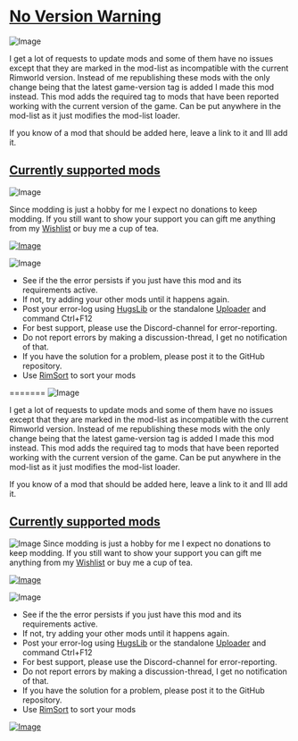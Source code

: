 # [No Version Warning](https://steamcommunity.com/sharedfiles/filedetails/?id=2599504692)

![Image](https://i.imgur.com/iCj5o7O.png)

I get a lot of requests to update mods and some of them have no issues except that they are marked in the mod-list as incompatible with the current Rimworld version.
Instead of me republishing these mods with the only change being that the latest game-version tag is added I made this mod instead.
This mod adds the required tag to mods that have been reported working with the current version of the game.
Can be put anywhere in the mod-list as it just modifies the mod-list loader.

If you know of a mod that should be added here, leave a link to it and Ill add it. 

## [Currently supported mods](https://github.com/emipa606/NoVersionWarning/blob/main/MODS.md)

	
![Image](https://i.imgur.com/Ds0rBAD.png)

Since modding is just a hobby for me I expect no donations to keep modding. If you still want to show your support you can gift me anything from my [Wishlist](https://store.steampowered.com/wishlist/id/Mlie) or buy me a cup of tea.

[![Image](https://i.imgur.com/VWG0yff.png)](https://ko-fi.com/G2G55DDYD)

![Image](https://i.imgur.com/5xwDG6H.png)



-  See if the the error persists if you just have this mod and its requirements active.
-  If not, try adding your other mods until it happens again.
-  Post your error-log using [HugsLib](https://steamcommunity.com/workshop/filedetails/?id=818773962) or the standalone [Uploader](https://steamcommunity.com/sharedfiles/filedetails/?id=2873415404) and command Ctrl+F12
-  For best support, please use the Discord-channel for error-reporting.
-  Do not report errors by making a discussion-thread, I get no notification of that.
-  If you have the solution for a problem, please post it to the GitHub repository.
-  Use [RimSort](https://github.com/RimSort/RimSort/releases/latest) to sort your mods



=======
![Image](https://i.imgur.com/iCj5o7O.png)

I get a lot of requests to update mods and some of them have no issues except that they are marked in the mod-list as incompatible with the current Rimworld version.
Instead of me republishing these mods with the only change being that the latest game-version tag is added I made this mod instead.
This mod adds the required tag to mods that have been reported working with the current version of the game.
Can be put anywhere in the mod-list as it just modifies the mod-list loader.

If you know of a mod that should be added here, leave a link to it and Ill add it.

## [Currently supported mods](https://github.com/emipa606/NoVersionWarning/blob/main/MODS.md)


![Image](https://i.imgur.com/Ds0rBAD.png)
Since modding is just a hobby for me I expect no donations to keep modding. If you still want to show your support you can gift me anything from my [Wishlist](https://store.steampowered.com/wishlist/id/Mlie) or buy me a cup of tea.

[![Image](https://i.imgur.com/VWG0yff.png)](https://ko-fi.com/G2G55DDYD)

![Image](https://i.imgur.com/5xwDG6H.png)


-  See if the the error persists if you just have this mod and its requirements active.
-  If not, try adding your other mods until it happens again.
-  Post your error-log using [HugsLib](https://steamcommunity.com/workshop/filedetails/?id=818773962) or the standalone [Uploader](https://steamcommunity.com/sharedfiles/filedetails/?id=2873415404) and command Ctrl+F12
-  For best support, please use the Discord-channel for error-reporting.
-  Do not report errors by making a discussion-thread, I get no notification of that.
-  If you have the solution for a problem, please post it to the GitHub repository.
-  Use [RimSort](https://github.com/RimSort/RimSort/releases/latest) to sort your mods

[![Image](https://img.shields.io/github/v/release/emipa606/NoVersionWarning?label=latest%20version&style=plastic&labelColor=0070cd&color=white)](https://steamcommunity.com/sharedfiles/filedetails/changelog/2599504692)
